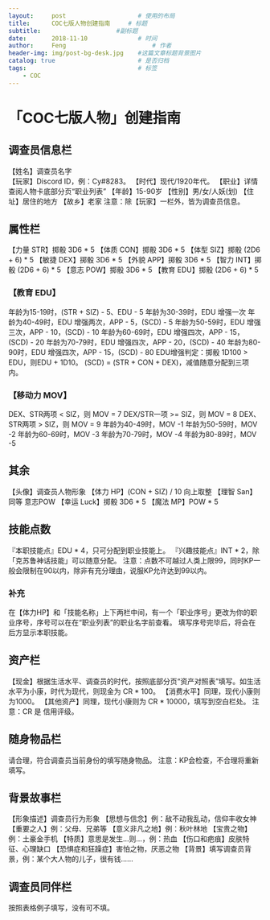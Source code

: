 ```yaml
---
layout:     post   				    # 使用的布局
title:      COC七版人物创建指南 	# 标题
subtitle:                     #副标题
date:       2018-11-10 				# 时间
author:     Feng 						# 作者
header-img: img/post-bg-desk.jpg 	#这篇文章标题背景图片
catalog: true 						# 是否归档
tags:								# 标签
    - COC
---
```

# 「COC七版人物」创建指南
## 调查员信息栏 
【姓名】调查员名字  
【玩家】Discord ID，例：Cy#8283。
【时代】现代/1920年代。
【职业】详情查阅人物卡底部分页“职业列表”
【年龄】15-90岁
【性别】男/女/人妖(划)
【住址】居住的地方
【故乡】老家
注意：除【玩家】一栏外，皆为调查员信息。

## 属性栏
【力量 STR】掷骰 3D6 * 5
【体质 CON】掷骰 3D6 * 5
【体型 SIZ】掷骰 (2D6 + 6) * 5
【敏捷 DEX】掷骰 3D6 * 5
【外貌 APP】掷骰 3D6 * 5
【智力 INT】掷骰 (2D6 + 6) * 5
【意志 POW】掷骰 3D6 * 5
【教育 EDU】掷骰 (2D6 + 6) * 5

### 【教育 EDU】
年龄为15-19时，(STR + SIZ) - 5、EDU - 5
年龄为30-39时，EDU 增强一次
年龄为40-49时，EDU 增强两次，APP - 5，(SCD) - 5
年龄为50-59时，EDU 增强三次，APP - 10，(SCD) - 10
年龄为60-69时，EDU 增强四次，APP - 15，(SCD) - 20
年龄为70-79时，EDU 增强四次，APP - 20，(SCD) - 40
年龄为80-90时，EDU 增强四次，APP - 15，(SCD) - 80
EDU增强判定：掷骰 1D100 > EDU，则EDU + 1D10。
(SCD) = (STR + CON + DEX)，减值随意分配到三项内。

### 【移动力 MOV】
DEX、STR两项 < SIZ，则 MOV = 7
DEX/STR一项 >= SIZ，则 MOV = 8
DEX、STR两项 > SIZ，则 MOV = 9
年龄为40-49时，MOV -1
年龄为50-59时，MOV -2
年龄为60-69时，MOV -3
年龄为70-79时，MOV -4
年龄为80-89时，MOV -5

## 其余
【头像】调查员人物形象
【体力 HP】(CON + SIZ) / 10 向上取整
【理智 San】同等 意志POW
【幸运 Luck】掷骰 3D6 * 5
【魔法 MP】POW * 5

## 技能点数
『本职技能点』EDU * 4，只可分配到职业技能上。
『兴趣技能点』INT * 2，除「克苏鲁神话技能」可以随意分配。
注意：点数不可越过人类上限99，同时KP一般会限制在90以内，除非有充分理由，说服KP允许达到99以内。

### 补充
在【体力HP】和「技能名称」上下两栏中间，有一个「职业序号」更改为你的职业序号，序号可以在在“职业列表”的职业名字前查看。
填写序号完毕后，将会在后方显示本职技能。

## 资产栏
【现金】根据生活水平、调查员的时代，按照底部分页“资产对照表”填写。如生活水平为小康，时代为现代，则现金为 CR * 100。
【消费水平】同理，现代小康则为1000。
【其他资产】同理，现代小康则为 CR * 10000，填写到空白栏处。
注意：CR 是 信用评级。

## 随身物品栏
请合理，符合调查员当前身份的填写随身物品。
注意：KP会检查，不合理将重新填写。

## 背景故事栏
【形象描述】调查员行为形象
【思想与信念】例：敌不动我乱动，信仰丰收女神
【重要之人】例：父母、兄弟等
【意义非凡之地】例：秋叶林地
【宝贵之物】例：土豪金手机
【特质】意思是发生...则...，例：热血
【伤口和疤痕】皮肤特征、心理缺口
【恐惧症和狂躁症】害怕之物，厌恶之物
【背景】填写调查员背景，例：某个大人物的儿子，很有钱......

## 调查员同伴栏
按照表格例子填写，没有可不填。